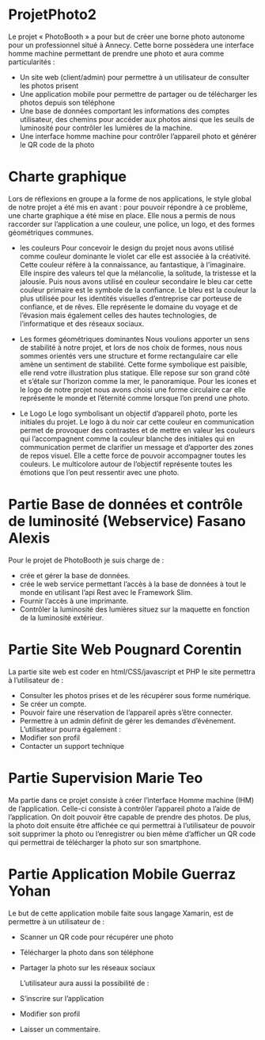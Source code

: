# ProjetPhoto2

Le projet « PhotoBooth » a pour but de créer une borne photo autonome pour un professionnel situé à Annecy. Cette borne possèdera une interface homme machine permettant de prendre une photo et aura comme particularités :

-	Un site web (client/admin) pour permettre à un utilisateur de consulter les photos prisent 
-	Une application mobile pour permettre de partager ou de télécharger les photos depuis son téléphone 
-	Une base de données comportant les informations des comptes utilisateur, des chemins pour accéder aux photos ainsi que les seuils de luminosité pour contrôler les lumières de la machine.
-	Une interface homme machine pour contrôler l’appareil photo et générer le QR code de la photo 


# Charte graphique 
Lors de réflexions en groupe a la forme de nos applications, le style global de notre projet a été mis en avant : pour pouvoir répondre à ce problème, une charte graphique a été mise en place. Elle nous a permis de nous raccorder sur l’application a une couleur, une police, un logo, et des formes géométriques communes.

-	les couleurs 
Pour concevoir le design du projet nous avons utilisé comme couleur dominante le violet car elle est associée à la créativité. Cette couleur réfère à la connaissance, au fantastique, à l’imaginaire. Elle inspire des valeurs tel que la mélancolie, la solitude, la tristesse et la jalousie. 
Puis nous avons utilisé en couleur secondaire le bleu car cette couleur primaire est le symbole de la confiance. Le bleu est la couleur la plus utilisée pour les identités visuelles d’entreprise car porteuse de confiance, et de rêves. Elle représente le domaine du voyage et de l’évasion mais également celles des hautes technologies, de l’informatique et des réseaux sociaux.

-	Les formes géométriques dominantes 
Nous voulions apporter un sens de stabilité à notre projet, et lors de nos choix de formes, nous nous sommes orientés vers une structure et forme rectangulaire car elle amène un sentiment de stabilité. Cette forme symbolique est paisible, elle rend votre illustration plus statique. Elle repose sur son grand côté et s’étale sur l’horizon comme la mer, le panoramique.
Pour les icones et le logo de notre projet nous avons choisi une forme circulaire car elle représente le monde et l’éternité comme lorsque l’on prend une photo. 

-	Le Logo
Le logo symbolisant un objectif d’appareil photo, porte les initiales du projet. Le logo à du noir car cette couleur en communication permet de provoquer des contrastes et de mettre en valeur les couleurs qui l’accompagnent comme la couleur blanche des initiales qui en communication permet de clarifier un message et d’apporter des zones de repos visuel. Elle a cette force de pouvoir accompagner toutes les couleurs. Le multicolore autour de l’objectif représente toutes les émotions que l’on peut ressentir avec une photo.

# Partie Base de données et contrôle de luminosité (Webservice) Fasano Alexis
Pour le projet de PhotoBooth je suis charge de :
- crée et gérer la base de données.
- crée le web service permettant l’accès à la base de données à tout le monde en utilisant l’api Rest avec le Framework Slim.
- Fournir l’accès à une imprimante.
- Contrôler la luminosité des lumières situez sur la maquette en fonction de la luminosité extérieur.

# Partie Site Web Pougnard Corentin
La partie site web est coder en html/CSS/javascript et PHP le site permettra à l’utilisateur de :
-	Consulter les photos prises et de les récupérer sous forme numérique.
-	Se créer un compte.
-	Pouvoir faire une réservation de l’appareil après s’être connecter.
-	Permettre à un admin définit de gérer les demandes d’événement.
L’utilisateur pourra également : 
-  Modifier son profil
-  Contacter un support technique

# Partie Supervision Marie Teo
Ma partie dans ce projet consiste à créer l’interface Homme machine (IHM) de l’application.
Celle-ci consiste à contrôler l’appareil photo a l’aide de l’application. On doit pouvoir être capable de prendre des photos. De plus, la photo doit ensuite être affichée ce qui permettrai à l’utilisateur de pouvoir soit supprimer la photo ou l’enregistrer ou bien même d’afficher un QR code qui permettrai de télécharger la photo sur son smartphone.  

# Partie Application Mobile Guerraz Yohan
Le but de cette application mobile faite sous langage Xamarin, est de permettre à un utilisateur de :

-	Scanner un QR code pour récupérer une photo 
-	Télécharger la photo dans son téléphone 
-	Partager la photo sur les réseaux sociaux 

       L’utilisateur aura aussi la possibilité de : 

-	S’inscrire sur l’application
-	Modifier son profil 
-	Laisser un commentaire.

